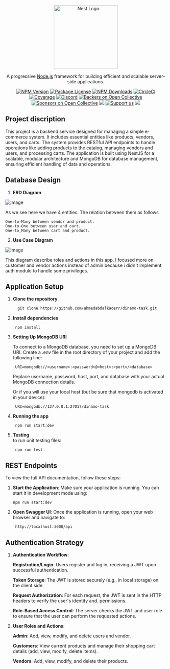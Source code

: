 <p align="center">
  <a href="http://nestjs.com/" target="blank"><img src="https://nestjs.com/img/logo-small.svg" width="200" alt="Nest Logo" /></a>
</p>

[circleci-image]: https://img.shields.io/circleci/build/github/nestjs/nest/master?token=abc123def456
[circleci-url]: https://circleci.com/gh/nestjs/nest

  <p align="center">A progressive <a href="http://nodejs.org" target="_blank">Node.js</a> framework for building efficient and scalable server-side applications.</p>
    <p align="center">
<a href="https://www.npmjs.com/~nestjscore" target="_blank"><img src="https://img.shields.io/npm/v/@nestjs/core.svg" alt="NPM Version" /></a>
<a href="https://www.npmjs.com/~nestjscore" target="_blank"><img src="https://img.shields.io/npm/l/@nestjs/core.svg" alt="Package License" /></a>
<a href="https://www.npmjs.com/~nestjscore" target="_blank"><img src="https://img.shields.io/npm/dm/@nestjs/common.svg" alt="NPM Downloads" /></a>
<a href="https://circleci.com/gh/nestjs/nest" target="_blank"><img src="https://img.shields.io/circleci/build/github/nestjs/nest/master" alt="CircleCI" /></a>
<a href="https://coveralls.io/github/nestjs/nest?branch=master" target="_blank"><img src="https://coveralls.io/repos/github/nestjs/nest/badge.svg?branch=master#9" alt="Coverage" /></a>
<a href="https://discord.gg/G7Qnnhy" target="_blank"><img src="https://img.shields.io/badge/discord-online-brightgreen.svg" alt="Discord"/></a>
<a href="https://opencollective.com/nest#backer" target="_blank"><img src="https://opencollective.com/nest/backers/badge.svg" alt="Backers on Open Collective" /></a>
<a href="https://opencollective.com/nest#sponsor" target="_blank"><img src="https://opencollective.com/nest/sponsors/badge.svg" alt="Sponsors on Open Collective" /></a>
  <a href="https://paypal.me/kamilmysliwiec" target="_blank"><img src="https://img.shields.io/badge/Donate-PayPal-ff3f59.svg"/></a>
    <a href="https://opencollective.com/nest#sponsor"  target="_blank"><img src="https://img.shields.io/badge/Support%20us-Open%20Collective-41B883.svg" alt="Support us"></a>
  <a href="https://twitter.com/nestframework" target="_blank"><img src="https://img.shields.io/twitter/follow/nestframework.svg?style=social&label=Follow"></a>
</p>
  <!--[![Backers on Open Collective](https://opencollective.com/nest/backers/badge.svg)](https://opencollective.com/nest#backer)
  [![Sponsors on Open Collective](https://opencollective.com/nest/sponsors/badge.svg)](https://opencollective.com/nest#sponsor)-->

## Project discription
This project is a backend service designed for managing a simple e-commerce system. It includes essential entities like products, vendors, users, and carts. The system provides RESTful API endpoints to handle operations like adding products to the catalog, managing vendors and users, and processing carts. The application is built using NestJS for a scalable, modular architecture and MongoDB for database management, ensuring efficient handling of data and operations.


  
## Database Design

1. **ERD Diagram**

![image](https://github.com/user-attachments/assets/4509652f-74cc-4c8f-a0b3-4c4f1d525d35)

  As we see here we have 4 entities. The relation between them as follows
  
    One-to-Many between vendor and product.
    One-to-One between user and cart.
    One-to_Many between cart and product.

2. **Use Case Diagram**

![image](https://github.com/user-attachments/assets/172f366a-bc65-4171-939c-c6bfb19fe969)

  This diagram describe roles and actions in this app. I focused more on customer and vendor actions instead of admin
  because i didn't implement auth module to handle some privileges.



## Application Setup

1. **Clone the repository**
    ```bash
      git clone https://github.com/ahmedabdalkaderr/dinamo-task.git
    ```
2. **Install dependencies**
    ```
     npm install
    ```
3. **Setting Up MongoDB URI**

    To connect to a MongoDB database, you need to set up a MongoDB URI. Create a .env file in the root directory of your     project and add the following line:
    ```
     URI=mongodb://<username>:<password>@<host>:<port>/<database>
    ```
    Replace username, password, host, port, and database with your actual MongoDB connection details. 

    Or if you will use your local host (but be sure that mongodb is activated in your device):
    ```
     URI=mongodb://127.0.0.1:27017/dinamo-task
    ```
4. **Running the app**
   ```
    npm run start:dev
   ```
5. **Testing**   
   to run unit testing files:
   ```
    npm run test
   ```

## REST Endpoints
To view the full API documentation, follow these steps:

1. **Start the Application**:
    Make sure your application is running. You can start it in development mode using:
    ```
    npm run start:dev
    ```

2. **Open Swagger UI**:
    Once the application is running, open your web browser and navigate to:
    ```
     http://localhost:3000/api
    ```

## Authentication Strategy

1. **Authentication Workflow**:
   
    **Registration/Login**: Users register and log in, receiving a JWT upon successful authentication.

    **Token Storage**: The JWT is stored securely (e.g., in local storage) on the client side. 

    **Request Authorization**: For each request, the JWT is sent in the HTTP headers to verify the user's identity and.       permissions.

    **Role-Based Access Control**: The server checks the JWT and user role to ensure that the user can perform the       requested actions.

2. **User Roles and Actions**:
   
   **Admin**: Add, view, modify, and delete users and vendor.
   
   **Customers**: View current products and manage their shopping cart details (add, view, modify, delete items).
   
   **Vendors**: Add, view, modify, and delete their products.

